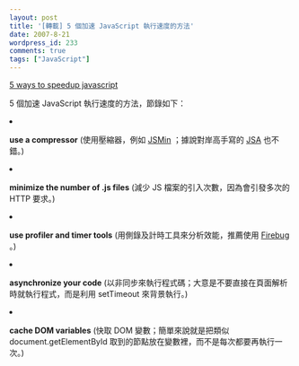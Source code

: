```yaml
---
layout: post
title: '[轉載] 5 個加速 JavaScript 執行速度的方法'
date: 2007-8-21
wordpress_id: 233
comments: true
tags: ["JavaScript"]
---
```


[5 ways to speedup javascript](http://www.whenpenguinsattack.com/2007/08/20/5-ways-to-speedup-javascript/)

5 個加速 JavaScript 執行速度的方法，節錄如下：

<li>

<strong>use a compressor</strong> (使用壓縮器，例如 [JSMin](http://code.google.com/p/jsmin-php/) ；據說對岸高手寫的 [JSA](http://jindw.spaces.live.com/blog/cns!4D0B98F5F0C51177!114.entry) 也不錯。)
</li>
<li>

<strong>minimize the number of .js files</strong> (減少 JS 檔案的引入次數，因為會引發多次的 HTTP 要求。)
</li>
<li>

<strong>use profiler and timer tools</strong> (用側錄及計時工具來分析效能，推薦使用 [Firebug](http://www.getfirebug.com/) 。)
</li>
<li>

<strong>asynchronize your code</strong> (以非同步來執行程式碼；大意是不要直接在頁面解析時就執行程式，而是利用 setTimeout 來背景執行。) 
</li>
<li>

<strong>cache DOM variables</strong> (快取 DOM 變數；簡單來說就是把類似 document.getElementById 取到的節點放在變數裡，而不是每次都要再執行一次。) 
</li>

